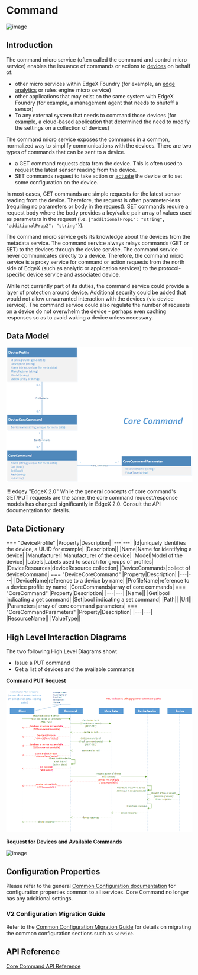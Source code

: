 # Command

![image](EdgeX_Command.png)

## Introduction

The command micro service (often called the command
and control micro service) enables the issuance of commands or actions to
[devices](../../../general/Definitions.md#device) on behalf of:

-   other micro services within EdgeX Foundry (for example, an [edge
    analytics](../../../general/Definitions.md#edge-analytics) or rules engine micro service)
-   other applications that may exist on the same system with EdgeX
    Foundry (for example, a management agent that needs to
    shutoff a sensor)
-   To any external system that needs to command those devices (for
    example, a cloud-based application that determined the need to
    modify the settings on a collection of devices)

The command micro service exposes the commands in a common, normalized
way to simplify communications with the devices. There are two types of commands that can be sent to a device.

- a GET command requests data from the device.  This is often used to request the latest sensor reading from the device.  
- SET commands request to take action or [actuate](../../../general/Definitions.md#actuate) the device or to set some configuration on the device.

In most cases, GET commands are simple requests for the latest sensor reading from the device.  Therefore, the request is often parameter-less (requiring no parameters or body in the request).  SET commands require a request body where the body provides a key/value pair array of values used as parameters in the request (i.e. `{"additionalProp1": "string", "additionalProp2": "string"}`).

The command micro service gets its knowledge about the devices from the metadata service. The command service always relays commands (GET or SET) to the devices through the device service.  The command service never communicates directly to a device. Therefore, the command micro service is a proxy service for command or action requests from the north side of EdgeX (such as analytic or application services) to the protocol-specific device service and associated device.

While not currently part of its duties, the command service could provide a layer of protection around device.  Additional security could be added that would not allow unwarranted interaction with the devices (via device service).  The command service could also regulate the number of requests on a device do not overwhelm the device - perhaps even caching responses so as to avoid waking a device unless necessary.

## Data Model

![image](EdgeX_CoreCommandModel.png)

!!! edgey "EdgeX 2.0"
    While the general concepts of core command's GET/PUT requests are the same, the core command request/response models has changed significantly in EdgeX 2.0.  Consult the API documentation for details.

## Data Dictionary

=== "DeviceProfile"
    |Property|Description|
    |---|---|
    |Id|uniquely identifies the device, a UUID for example|
    |Description||
    |Name|Name for identifying a device|
    |Manufacturer| Manufacturer of the device|
	|Model|Model of the device|
	|Labels|Labels used to search for groups of profiles|
	|DeviceResources|deviceResource collection|
	|DeviceCommands|collect of deviceCommand|
=== "DeviceCoreCommand"
    |Property|Description|
    |---|---|
    |DeviceName|reference to a device by name|
    |ProfileName|reference to a device profile by name|
    |CoreCommands|array of core commands|
=== "CoreCommand"
    |Property|Description|
    |---|---|
    |Name||
    |Get|bool indicating a get command|
    |Set|bool indicating a set command|
    |Path||
    |Url||
    |Parameters|array of core command parameters|
=== "CoreCommandParameters"
    |Property|Description|
    |---|---|
    |ResourceName||
    |ValueType||

## High Level Interaction Diagrams

The two following High Level Diagrams show:

-   Issue a PUT command
-   Get a list of devices and the available commands

**Command PUT Request**

![image](EdgeX_CommandPutRequest.png)

**Request for Devices and Available Commands**

![image](EdgeX_CommandRequestForDevices.png)

## Configuration Properties

Please refer to the general [Common Configuration documentation](../../configuration/CommonConfiguration.md) for configuration properties common to all services. Core Command no longer has any additional settings.

### V2 Configuration Migration Guide

Refer to the [Common Configuration Migration Guide](../../../configuration/V2MigrationCommonConfig) for details on migrating the common configuration sections such as `Service`.

## API Reference

[Core Command API Reference](../../../api/core/Ch-APICoreCommand.md)